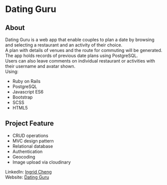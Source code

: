 # Dating Guru
## About
Dating Guru is a web app that enable couples to plan a date by browsing and selecting a restaurant and an activity of their choice.<br>
A plan with details of venues and the route for commuting will be generated.<br>
The app holds records of previous date plans using PostgreSQL.<br>
Users can also leave comments on individual restaurant or activities with their username and avatar shown.<br>
Using:
* Ruby on Rails
* PostgreSQL
* Javascript ES6
* Bootstrap
* SCSS
* HTML5
## Project Feature
* CRUD operations
* MVC design pattern
* Relational database
* Authentication
* Geocoding
* Image upload via cloudinary

LinkedIn: [Ingrid Cheng](https://www.linkedin.com/in/ingrid-cheng/)<br>
Website: [Dating Guru](http://www.dating-guru.site)
